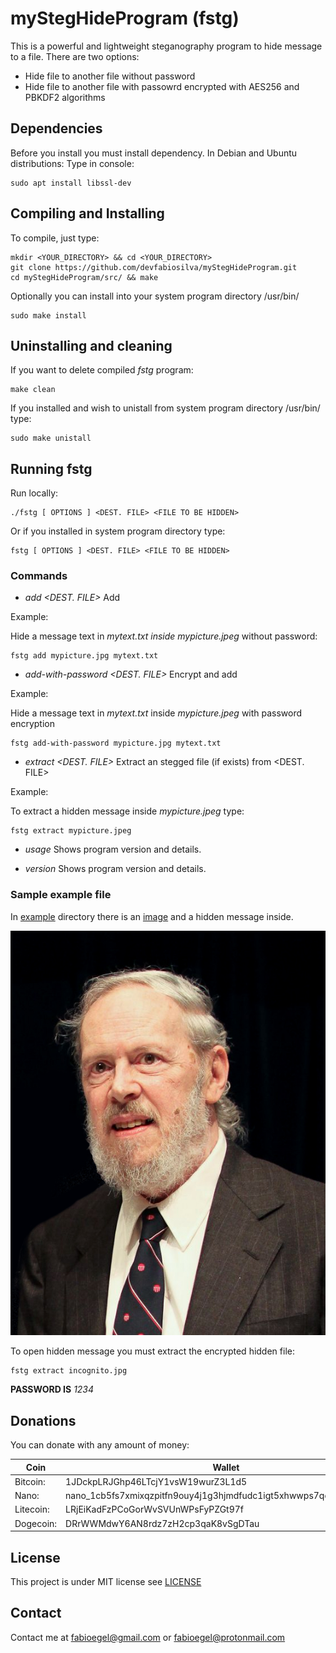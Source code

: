 # myStegHideProgram (fstg)

This is a powerful and lightweight steganography program to hide message to a file. There are two options:

- Hide file to another file without password
- Hide file to another file with passowrd encrypted with AES256 and PBKDF2 algorithms

## Dependencies

Before you install you must install dependency. In Debian and Ubuntu distributions:
Type in console:

```
sudo apt install libssl-dev
```

## Compiling and Installing

To compile, just type:

```
mkdir <YOUR_DIRECTORY> && cd <YOUR_DIRECTORY>
git clone https://github.com/devfabiosilva/myStegHideProgram.git
cd myStegHideProgram/src/ && make
```

Optionally you can install into your system program directory /usr/bin/

```
sudo make install
```

## Uninstalling and cleaning

If you want to delete compiled _fstg_ program:

```
make clean
```

If you installed and wish to unistall from system program directory /usr/bin/ type:

```
sudo make unistall
```

## Running fstg

Run locally:

```
./fstg [ OPTIONS ] <DEST. FILE> <FILE TO BE HIDDEN>
```

Or if you installed in system program directory type:

```
fstg [ OPTIONS ] <DEST. FILE> <FILE TO BE HIDDEN>
```

### Commands


- _add <DEST. FILE> <FILE TO BE HIDDEN>_ Add <FILE TO BE HIDDEN> to <DEST. FILE>

Example:

Hide a message text in _mytext.txt inside_ _mypicture.jpeg_ without password:

```
fstg add mypicture.jpg mytext.txt
```

- _add-with-password <DEST. FILE> <FILE TO BE HIDDEN>_ Encrypt and add <FILE TO BE HIDDEN> to <DEST. FILE>

Example:

Hide a message text in _mytext.txt_ inside _mypicture.jpeg_ with password encryption

```
fstg add-with-password mypicture.jpg mytext.txt
```

- _extract <DEST. FILE>_ Extract an stegged file (if exists) from <DEST. FILE>

Example:

To extract a hidden message inside _mypicture.jpeg_ type:

```
fstg extract mypicture.jpeg
```

- _usage_ Shows program version and details.

- _version_ Shows program version and details.

### Sample example file

In [example](/example/) directory there is an [image](/example/incognito.jpg) and a hidden message inside.

<p align="center">
  <img src="/example/incognito.jpg">
</p>

To open hidden message you must extract the encrypted hidden file:

```
fstg extract incognito.jpg
```

**PASSWORD IS** _1234_

## Donations

You can donate with any amount of money:

Coin | Wallet
---- | ------
Bitcoin:   | 1JDckpLRJGhp46LTcjY1vsW19wurZ3L1d5
Nano:      | nano_1cb5fs7xmixqzpitfn9ouy4j1g3hjmdfudc1igt5xhwwps7qdku5htqxmznb
Litecoin:  | LRjEiKadFzPCoGorWvSVUnWPsFyPZGt97f
Dogecoin:  | DRrWWMdwY6AN8rdz7zH2cp3qaK8vSgDTau

## License

This project is under MIT license see [LICENSE](/LICENSE)

## Contact

Contact me at [fabioegel@gmail.com](mailto:fabioegel@gmail.com) or [fabioegel@protonmail.com](mailto:fabioegel@protonmail.com)

